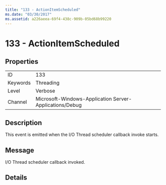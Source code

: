 ```yaml
---
title: "133 - ActionItemScheduled"
ms.date: "03/30/2017"
ms.assetid: a226aeea-69f4-438c-909b-05bd68b99220
---
```

# 133 - ActionItemScheduled

## Properties  
  
|||  
|-|-|  
|ID|133|  
|Keywords|Threading|  
|Level|Verbose|  
|Channel|Microsoft-Windows-Application Server-Applications/Debug|  
  
## Description  

 This event is emitted when the I/O Thread scheduler callback invoke starts.  
  
## Message  

 I/O Thread scheduler callback invoked.  
  
## Details
